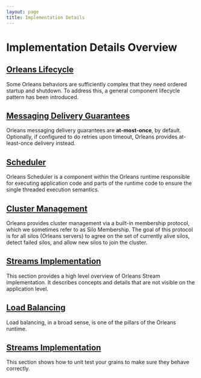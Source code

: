 ```yaml
---
layout: page
title: Implementation Details
---
```

# Implementation Details Overview

## [Orleans Lifecycle](orleans_lifecycle.md)

Some Orleans behaviors are sufficiently complex that they need ordered startup and shutdown.
To address this, a general component lifecycle pattern has been introduced.

## [Messaging Delivery Guarantees](messaging_delivery_guarantees.md)

Orleans messaging delivery guarantees are **at-most-once**, by default.
Optionally, if configured to do retries upon timeout, Orleans provides at-least-once delivery instead.

## [Scheduler](scheduler.md)

Orleans Scheduler is a component within the Orleans runtime responsible for executing application code and parts of the runtime code to ensure the single threaded execution semantics.

## [Cluster Management](cluster_management.md)

Orleans provides cluster management via a built-in membership protocol, which we sometimes refer to as Silo Membership.
The goal of this protocol is for all silos (Orleans servers) to agree on the set of currently alive silos, detect failed silos, and allow new silos to join the cluster.

## [Streams Implementation](streams_implementation.md)

This section provides a high level overview of Orleans Stream implementation.
It describes concepts and details that are not visible on the application level.

## [Load Balancing](load_balancing.md)

Load balancing, in a broad sense, is one of the pillars of the Orleans runtime.

## [Streams Implementation](streams_implementation.md)

This section shows how to unit test your grains to make sure they behave correctly.